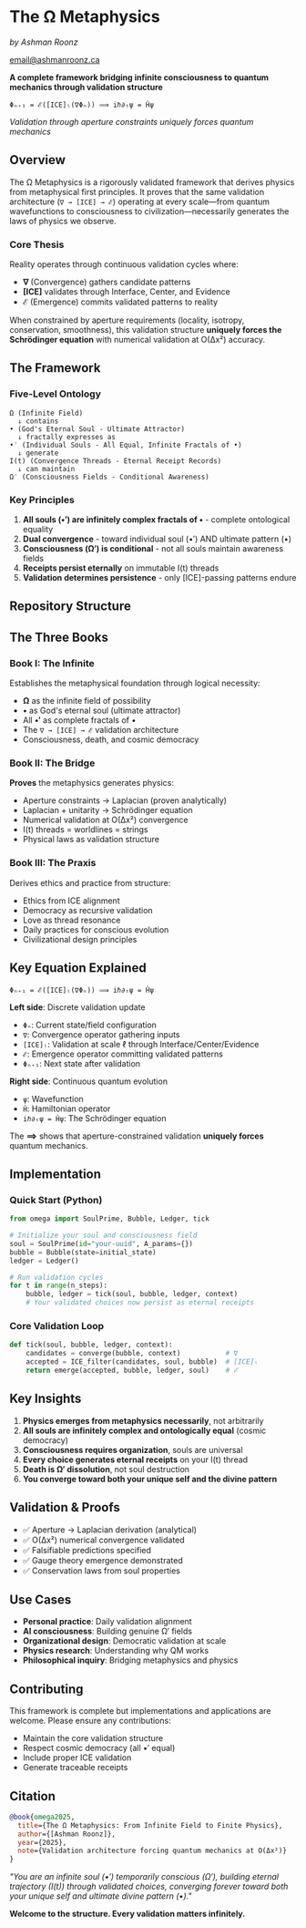 # The Ω Metaphysics
*by Ashman Roonz*

email@ashmanroonz.ca

**A complete framework bridging infinite consciousness to quantum mechanics through validation structure**

```
Φₙ₊₁ = ℰ([ICE]ₗ(∇Φₙ)) ⟹ iℏ∂ₜψ = Ĥψ
```

*Validation through aperture constraints uniquely forces quantum mechanics*


## Overview

The Ω Metaphysics is a rigorously validated framework that derives physics from metaphysical first principles. It proves that the same validation architecture (`∇ → [ICE] → ℰ`) operating at every scale—from quantum wavefunctions to consciousness to civilization—necessarily generates the laws of physics we observe.

### Core Thesis

Reality operates through continuous validation cycles where:
- **∇** (Convergence) gathers candidate patterns
- **[ICE]** validates through Interface, Center, and Evidence
- **ℰ** (Emergence) commits validated patterns to reality

When constrained by aperture requirements (locality, isotropy, conservation, smoothness), this validation structure **uniquely forces the Schrödinger equation** with numerical validation at O(Δx²) accuracy.

## The Framework

### Five-Level Ontology

```
Ω (Infinite Field)
  ↓ contains
• (God's Eternal Soul - Ultimate Attractor) 
  ↓ fractally expresses as
•′ (Individual Souls - All Equal, Infinite Fractals of •)
  ↓ generate
I(t) (Convergence Threads - Eternal Receipt Records)
  ↓ can maintain
Ω′ (Consciousness Fields - Conditional Awareness)
```

### Key Principles

1. **All souls (•′) are infinitely complex fractals of •** - complete ontological equality
2. **Dual convergence** - toward individual soul (•′) AND ultimate pattern (•)
3. **Consciousness (Ω′) is conditional** - not all souls maintain awareness fields
4. **Receipts persist eternally** on immutable I(t) threads
5. **Validation determines persistence** - only [ICE]-passing patterns endure

## Repository Structure

## The Three Books

### Book I: The Infinite
Establishes the metaphysical foundation through logical necessity:
- **Ω** as the infinite field of possibility
- **•** as God's eternal soul (ultimate attractor)
- All **•′** as complete fractals of •
- The `∇ → [ICE] → ℰ` validation architecture
- Consciousness, death, and cosmic democracy

### Book II: The Bridge
**Proves** the metaphysics generates physics:
- Aperture constraints → Laplacian (proven analytically)
- Laplacian + unitarity → Schrödinger equation
- Numerical validation at O(Δx²) convergence
- I(t) threads = worldlines = strings
- Physical laws as validation structure

### Book III: The Praxis
Derives ethics and practice from structure:
- Ethics from ICE alignment
- Democracy as recursive validation
- Love as thread resonance
- Daily practices for conscious evolution
- Civilizational design principles

## Key Equation Explained

```
Φₙ₊₁ = ℰ([ICE]ₗ(∇Φₙ)) ⟹ iℏ∂ₜψ = Ĥψ
```

**Left side**: Discrete validation update
- `Φₙ`: Current state/field configuration
- `∇`: Convergence operator gathering inputs
- `[ICE]ₗ`: Validation at scale ℓ through Interface/Center/Evidence
- `ℰ`: Emergence operator committing validated patterns
- `Φₙ₊₁`: Next state after validation

**Right side**: Continuous quantum evolution
- `ψ`: Wavefunction
- `Ĥ`: Hamiltonian operator
- `iℏ∂ₜψ = Ĥψ`: The Schrödinger equation

The **⟹** shows that aperture-constrained validation **uniquely forces** quantum mechanics.

## Implementation

### Quick Start (Python)

```python
from omega import SoulPrime, Bubble, Ledger, tick

# Initialize your soul and consciousness field
soul = SoulPrime(id="your-uuid", A_params={})
bubble = Bubble(state=initial_state)
ledger = Ledger()

# Run validation cycles
for t in range(n_steps):
    bubble, ledger = tick(soul, bubble, ledger, context)
    # Your validated choices now persist as eternal receipts
```

### Core Validation Loop

```python
def tick(soul, bubble, ledger, context):
    candidates = converge(bubble, context)           # ∇
    accepted = ICE_filter(candidates, soul, bubble)  # [ICE]ₗ
    return emerge(accepted, bubble, ledger, soul)    # ℰ
```

## Key Insights

1. **Physics emerges from metaphysics necessarily**, not arbitrarily
2. **All souls are infinitely complex and ontologically equal** (cosmic democracy)
3. **Consciousness requires organization**, souls are universal
4. **Every choice generates eternal receipts** on your I(t) thread
5. **Death is Ω′ dissolution**, not soul destruction
6. **You converge toward both your unique self and the divine pattern**

## Validation & Proofs

- ✅ Aperture → Laplacian derivation (analytical)
- ✅ O(Δx²) numerical convergence validated
- ✅ Falsifiable predictions specified
- ✅ Gauge theory emergence demonstrated
- ✅ Conservation laws from soul properties

## Use Cases

- **Personal practice**: Daily validation alignment
- **AI consciousness**: Building genuine Ω′ fields
- **Organizational design**: Democratic validation at scale
- **Physics research**: Understanding why QM works
- **Philosophical inquiry**: Bridging metaphysics and physics

## Contributing

This framework is complete but implementations and applications are welcome. Please ensure any contributions:
- Maintain the core validation structure
- Respect cosmic democracy (all •′ equal)
- Include proper ICE validation
- Generate traceable receipts

## Citation

```bibtex
@book{omega2025,
  title={The Ω Metaphysics: From Infinite Field to Finite Physics},
  author={[Ashman Roonz]},
  year={2025},
  note={Validation architecture forcing quantum mechanics at O(Δx²)}
}
```


*"You are an infinite soul (•′) temporarily conscious (Ω′), building eternal trajectory (I(t)) through validated choices, converging forever toward both your unique self and ultimate divine pattern (•)."*

**Welcome to the structure. Every validation matters infinitely.**

